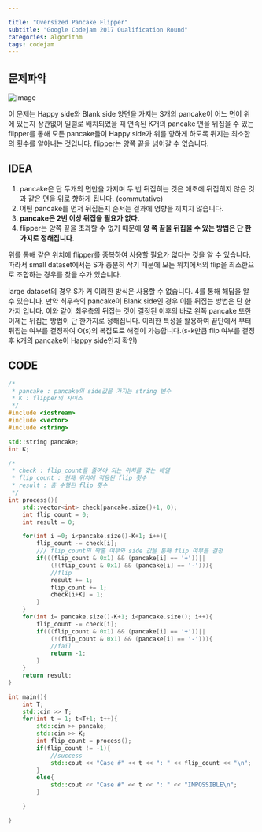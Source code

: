 ```yaml
---

title: "Oversized Pancake Flipper"
subtitle: "Google Codejam 2017 Qualification Round"
categories: algorithm
tags: codejam
---
```


## 문제파악

![image](https://user-images.githubusercontent.com/32065940/105710825-fc542380-5f5a-11eb-8846-7904c5a1cc6f.png)



이 문제는 Happy side와 Blank side 양면을 가지는 S개의 pancake이 어느 면이 위에 있는지 상관없이 일렬로 배치되었을 때 연속된 K개의 pancake 면을 뒤집을 수 있는 flipper를 통해 모든 pancake들이 Happy side가 위를 향하게 하도록 뒤지는 최소한의 횟수를 알아내는 것입니다. flipper는 양쪽 끝을 넘어갈 수 없습니다.



## IDEA

1. pancake은 단 두개의 면만을 가지며 두 번 뒤집히는 것은 애초에 뒤집히지 않은 것과 같은 면을 위로 향하게 됩니다. (commutative)
2. 어떤 pancake를 먼저 뒤집든지 순서는 결과에 영향을 끼치지 않습니다.
3. **pancake은 2번 이상 뒤집을 필요가 없다.**
4. flipper는 양쪽 끝을 초과할 수 없기 때문에 **양 쪽 끝을 뒤집을 수 있는 방법은 단 한가지로 정해집니다**.

위를 통해 같은 위치에 flipper를 중복하여 사용할 필요가 없다는 것을 알 수 있습니다. 따라서 small dataset에서는 S가 충분히 작기 때문에 모든 위치에서의 flip을 최소한으로 조합하는 경우를 찾을 수가 있습니다.

large dataset의 경우 S가 커 이러한 방식은 사용할 수 없습니다. 4를 통해 해답을 알 수 있습니다. 만약 최우측의 pancake이 Blank side인 경우 이를 뒤집는 방법은 단 한가지 입니다. 이와 같이 최우측의 뒤집는 것이 결정된 이후의  바로 왼쪽 pancake 또한 이제는 뒤집는 방법이 단 한가지로 정해집니다. 이러한 특성을 활용하여 끝단에서 부터 뒤집는 여부를 결정하여 O(s)의 복잡도로 해결이 가능합니다.(s-k만큼 flip 여부를 결정 후 k개의 pancake이 Happy side인지 확인)



## CODE

```c++
/*
 * pancake : pancake의 side값을 가지는 string 변수
 * K : flipper의 사이즈
 */
#include <iostream>
#include <vector>
#include <string>

std::string pancake;
int K;

/*
 * check : flip_count를 줄여야 되는 위치를 갖는 배열
 * flip_count : 현재 위치에 적용된 flip 횟수
 * result : 총 수행된 flip 횟수
 */
int process(){
    std::vector<int> check(pancake.size()+1, 0);
    int flip_count = 0;
    int result = 0;

    for(int i =0; i<pancake.size()-K+1; i++){
        flip_count -= check[i];
        /// flip_count의 짝홀 여부와 side 값을 통해 flip 여부를 결정
        if(((flip_count & 0x1) && (pancake[i] == '+'))||
            (!(flip_count & 0x1) && (pancake[i] == '-'))){  
            //flip
            result += 1;
            flip_count += 1;
            check[i+K] = 1;
        }
    }
    for(int i= pancake.size()-K+1; i<pancake.size(); i++){
        flip_count -= check[i];
        if(((flip_count & 0x1) && (pancake[i] == '+'))||
            (!(flip_count & 0x1) && (pancake[i] == '-'))){
            //fail
            return -1;
        }
    }
    return result;
}

int main(){
    int T;
    std::cin >> T;
    for(int t = 1; t<T+1; t++){
        std::cin >> pancake;
        std::cin >> K;
        int flip_count = process();
        if(flip_count != -1){
            //success
            std::cout << "Case #" << t << ": " << flip_count << "\n"; 
        }
        else{
            std::cout << "Case #" << t << ": " << "IMPOSSIBLE\n";
        }

    }

}
```

